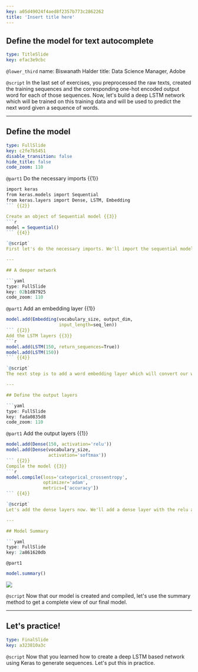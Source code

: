 ```yaml
---
key: a05d49024f4aed8f2357b773c2862262
title: 'Insert title here'
---
```


## Define the model for text autocomplete

```yaml
type: TitleSlide
key: efac3e9cbc
```

`@lower_third`
name: Biswanath Halder
title: Data Science Manager, Adobe

`@script`
In the last set of exercises, you preprocessed the raw texts, created the training sequences and the corresponding one-hot encoded output word for each of those sequences. Now, let's build a deep LSTM network which will be trained on this training data and will be used to predict the next word given a sequence of words.

---

## Define the model

```yaml
type: FullSlide
key: c2fe7b5451
disable_transition: false
hide_title: false
code_zoom: 110
```

`@part1`
Do the necessary imports {{1}}
```r
import keras
from keras.models import Sequential
from keras.layers import Dense, LSTM, Embedding
``` {{2}}

Create an object of Sequential model {{3}}
```r
model = Sequential()
``` {{4}}

`@script`
First let's do the necessary imports. We'll import the sequential model from Keras. We'll also import the Embedding, LSTM and the Dense layer. Next we'll start building the network by instantiating the sequential model. The sequential approach helps us to easily stack layers into our network without worrying too much about all the tensors and their shapes flowing through the model.

---

## A deeper network

```yaml
type: FullSlide
key: 02b1d87925
code_zoom: 110
```

`@part1`
Add an embedding layer {{1}}
```r
model.add(Embedding(vocabulary_size, output_dim, 
                    input_length=seq_len))
``` {{2}}
Add the LSTM layers {{3}}
```r
model.add(LSTM(150, return_sequences=True))
model.add(LSTM(150))
``` {{4}}

`@script`
The next step is to add a word embedding layer which will convert our words into meaningful dense embedding vectors. The first argument to the embedding layer is the size of the vocabulary and the second argument is the size of the resultant embedding vector. Also, as this is the first layer of the network, we need to specify the length of the input which is the length of each of the sequences. Next, we add our first LSTM layer for which we need to specify the number of nodes in the hidden layer within the LSTM cell. We also need to set return_sequences to True which will decide whether to return the last output in the output sequence, or the full sequence. We then continue to add another LSTM layer.

---

## Define the output layers

```yaml
type: FullSlide
key: fada0835d8
code_zoom: 110
```

`@part1`
Add the output layers {{1}}
```r
model.add(Dense(150, activation='relu'))
model.add(Dense(vocabulary_size, 
                activation='softmax'))
``` {{2}}
Compile the model {{3}}
```r
model.compile(loss='categorical_crossentropy', 
              optimizer='adam', 
              metrics=['accuracy'])
``` {{4}}

`@script`
Let's add the dense layers now. We'll add a dense layer with the relu activation. The next dense layer will be our output layer where the activation function would be softmax and the number of nodes would be the vocabulary size which is our output size. The last step in the model building process is to compile the model. We'll use the Adam optimizer. We'll also use the categorical cross entropy as the loss function and accuracy as the metric.

---

## Model Summary

```yaml
type: FullSlide
key: 2a861620db
```

`@part1`
```r
model.summary()
```
![](https://assets.datacamp.com/production/repositories/5167/datasets/c4a45094e77dc4227c0c5b832aac311b2c64d9a2/summary.png)

`@script`
Now that our model is created and compiled, let's use the summary method to get a complete view of our final model.

---

## Let's practice!

```yaml
type: FinalSlide
key: a323810a3c
```

`@script`
Now that you learned how to create a deep LSTM based network using Keras to generate sequences. Let's put this in practice.
